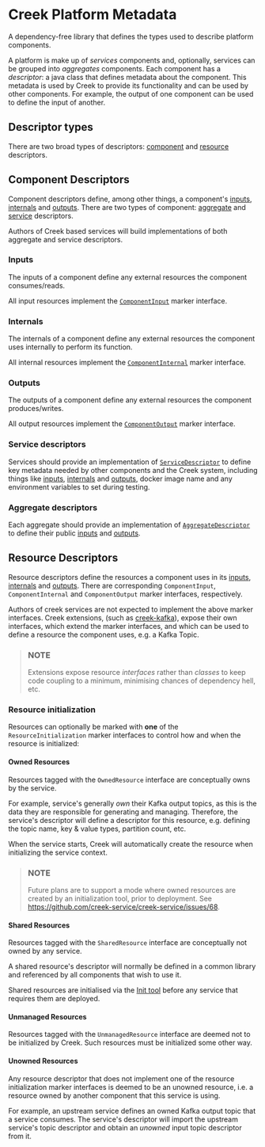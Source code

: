 # Creek Platform Metadata
A dependency-free library that defines the types used to describe platform components.

A platform is make up of _services_ components and, optionally, services can be grouped into _aggregates_ components.
Each component has a _descriptor_: a java class that defines metadata about the component.
This metadata is used by Creek to provide its functionality and can be used by other components.
For example, the output of one component can be used to define the input of another.

## Descriptor types

There are two broad types of descriptors: [component](#component-descriptors) and [resource](#resource-descriptors) descriptors.

## Component Descriptors

Component descriptors define, among other things, a component's [inputs](#inputs), [internals](#internals) and [outputs](#outputs).
There are two types of component: [aggregate](#aggregate-descriptors) and [service](#service-descriptors) descriptors.

Authors of Creek based services will build implementations of both aggregate and service descriptors. 

### Inputs

The inputs of a component define any external resources the component consumes/reads.

All input resources implement the [`ComponentInput`](src/main/java/org/creekservice/api/platform/metadata/ComponentInput.java)
marker interface.

### Internals

The internals of a component define any external resources the component uses internally to perform its function.

All internal resources implement the [`ComponentInternal`](src/main/java/org/creekservice/api/platform/metadata/ComponentInternal.java)
marker interface.

### Outputs

The outputs of a component define any external resources the component produces/writes.

All output resources implement the [`ComponentOutput`](src/main/java/org/creekservice/api/platform/metadata/ComponentOutput.java)
marker interface.

### Service descriptors

Services should provide an implementation of [`ServiceDescriptor`](src/main/java/org/creekservice/api/platform/metadata/ServiceDescriptor.java)
to define key metadata needed by other components and the Creek system, including things like
[inputs](#inputs), [internals](#internals) and [outputs](#outputs), docker image name and any
environment variables to set during testing.

### Aggregate descriptors

Each aggregate should provide an implementation of [`AggregateDescriptor`](src/main/java/org/creekservice/api/platform/metadata/AggregateDescriptor.java)
to define their public [inputs](#inputs) and [outputs](#outputs).

## Resource Descriptors

Resource descriptors define the resources a component uses in its [inputs](#inputs), [internals](#internals) and [outputs](#outputs).
There are corresponding `ComponentInput`, `ComponentInternal` and `ComponentOutput` marker interfaces, respectively. 

Authors of creek services are not expected to implement the above marker interfaces. Creek extensions, 
(such as [creek-kafka][1]), expose their own interfaces, which extend the marker interfaces, and which can be used to 
define a resource the component uses, e.g. a Kafka Topic.

> ### NOTE
> Extensions expose resource _interfaces_ rather than _classes_ to keep code coupling to a minimum, minimising chances of 
> dependency hell, etc.

### Resource initialization

Resources can optionally be marked with **one** of the `ResourceInitialization` marker interfaces to control how
and when the resource is initialized:

#### Owned Resources

Resources tagged with the `OwnedResource` interface are conceptually owns by the service.

For example, service's generally _own_ their Kafka output topics, as this is the data they are responsible for generating
and managing. Therefore, the service's descriptor will define a descriptor for this resource, e.g. defining the
topic name, key & value types, partition count, etc.

When the service starts, Creek will automatically create the resource when initializing the service context.

> ### NOTE
> Future plans are to support a mode where owned resources are created by an initialization tool, prior to deployment.
> See https://github.com/creek-service/creek-service/issues/68.
 
#### Shared Resources

Resources tagged with the `SharedResource` interface are conceptually not owned by any service.

A shared resource's descriptor will normally be defined in a common library and referenced by all components
that wish to use it.

Shared resources are initialised via the [Init tool](https://github.com/creek-service/creek-platform/issues/7) before 
any service that requires them are deployed.

#### Unmanaged Resources

Resources tagged with the `UnmanagedResource` interface are deemed not to be initialized by Creek. Such resources
must be initialized some other way.

#### Unowned Resources

Any resource descriptor that does not implement one of the resource initialization marker interfaces is deemed to be 
an unowned resource, i.e. a resource owned by another component that this service is using.

For example, an upstream service defines an owned Kafka output topic that a service consumes. The service's descriptor
will import the upstream service's topic descriptor and obtain an _unowned_ input topic descriptor from it. 

[1]: https://github.com/creek-service/creek-kafka/tree/main/metadata